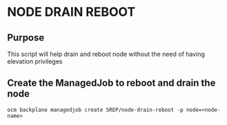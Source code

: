 # NODE DRAIN REBOOT

## Purpose

This script will help drain and reboot node without the need of having elevation privileges

## Create the ManagedJob to reboot and drain the node
```
ocm backplane managedjob create SREP/node-drain-reboot -p node=<node-name>
```
